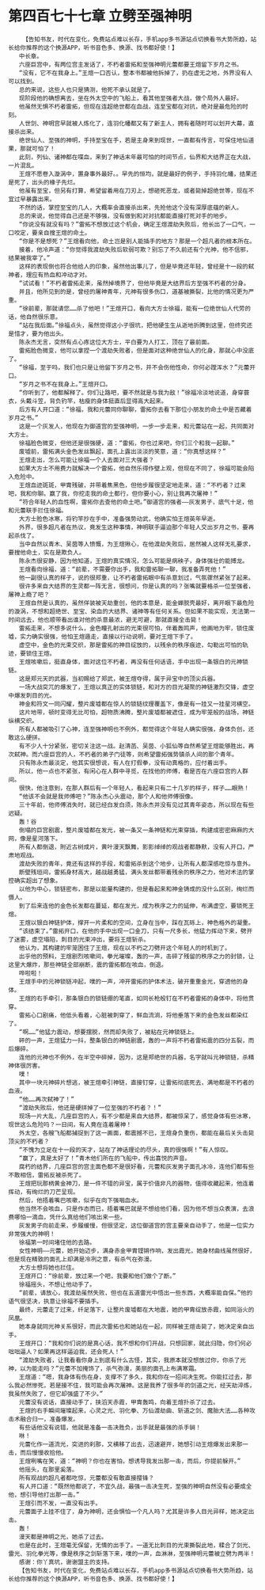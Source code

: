 # 第四百七十七章 立劈至强神明
        【告知书友，时代在变化，免费站点难以长存，手机app多书源站点切换看书大势所趋，站长给你推荐的这个换源APP，听书音色多、换源、找书都好使！】
       中长章。
       六座巨宫中，有两位宫主发话了，不朽者雷拓和至强神明元蕾都要王煊留下岁月之书。
       “没有，它不在我身上。”王煊一口否认，整本书都被他拆掉了，扔在虚无之地，外界没有人可以找到。
       总的来说，这些人也只是猜测，他死不承认就是了。
       现阶段他的确想离去，坐在外太空中的飞船上，看其他至强者大战，做个局外人最好。
       他虽然无惧不朽者雷拓，但现在连超绝世都在血战，连至宝都在对抗，绝对是最危险的时刻。
       人世剑、神明宫早就被人炼化了，连羽化幡都又有了新主人，拥有者随时可以划开大幕，直接杀出来。
       绝世仙人、至强的神明，手持至宝在手，若是主身来到现世，一直都有传言，可保住地仙道果，那就可怕了！
       此刻，列仙、诸神都在喋血，来到了神话末年最可怕的时间节点，仙界和大结界正在大战，一片混乱。
       王煊不愿卷入漩涡中，置身事外最好。。早先的恒均，就是最好的例子，手持羽化幡，结果还是死了，出头的椽子先烂。
       他虽有至宝，但另有打算，希望留着用在刀刃上，想砸死恶龙，或者毙掉超绝世等，现在不宜过早暴露出来。
       不然的话，掌控至宝的几人，大概率会直接杀出来，先抢他这个没有深厚底蕴的新人。
       总的来说，他觉得自己还是不够强，没有做到和对对抗都能直接打死对手的地步。
       “你说没有就没有吗？”雷拓不想放过这个机会，确定王煊渡劫失败后，他长出了一口气，一口咬定，要亲自搜王煊的命土。
       “你是不是想死？”王煊看向他，命土岂是别人能插手的地方？那是一个超凡者的根本所在。
       接着，他冷声道：“你觉得我渡劫失败后软弱可欺？别忘了不久前还有个光神，他不信邪，结果被我宰了。”
       这样的表现倒也符合他给人的印象，虽然他出事儿了，但是毕竟还年轻，曾经是十一段的弑神者，理应有热血和冲动才对。
       “试试看！”不朽者雷拓走来，虽然掉境界了，但他毕竟是大结界后方至强不朽者的分身。
       并且，他所见到的是，曾经的屠神青年，元神有很多伤口，道基被撕裂，比他的情况更为严重。
       “徐前辈，那就请您……杀了他吧！”王煊开口，看向大方士徐福，能有一位绝世仙人代劳的话，他自然很乐意。
       “站在我后面。”徐福点头，虽然觉得这小子很坑，把他硬生生从逝地折腾到这里，但终究还是惜才，要为他出头。
       陈永杰无言，突然有点心疼这位大方士，平白要为人打工，顶在了最前面。
       雷拓脸色微变，他可以拿捏一个渡劫失败者，但是面对这种绝世仙人的化身，那就心中没底了。
       “徐福，至于吗，我们也只是让他留下岁月之书，并不会伤他性命，你何必蹚浑水？”元蕾开口。
       “岁月之书不在我身上。”王煊开口。
       “你听到了，他都解释了。你们让路吧，要不然就是与我为敌！”徐福冷淡地说道，身穿蓑衣，头戴斗笠，背负钓竿，枯瘦的身体挺直后显得高大起来。
       后方有人开口道：“徐福，我和元蕾同你聊聊，雷拓你去看下那位小朋友的命土中是否藏着岁月之书。”
       这是一个灰发人，他现在为御道宫的至强神明，一步一步走来，和元蕾站在一起，共同面对大方士。
       徐福脸色微变，但他还是很强硬，道：“雷拓，你也过来吧，你们三个和我一起聊。”
       废墟前，雷拓满头金色发丝飘起，面孔上露出淡淡的笑意，道：“你真想这样？”
       王煊走出，怎么可能让徐福一个人去面对三大强者？
       如果大方士不用费力就解决一个雷拓，他自然乐得作壁上观，但现在不同了，徐福可能会陷入危险中。
       王煊血迹斑斑，甲胄残破，并带着焦黑色，但他步履很坚定地走来，道：“不朽者？过来吧，我和你聊。赢了我，你挖走我的命土都行，但你要小心，别让我再次屠神！”
       “符合年轻人的血性啊，雷拓你去查他的命土吧。”御道宫的强者——灰发男子，底气十足，他和元蕾联手拦住徐福。
       大方士脸色冰寒，将钓竿抄在手中，准备强势动武，他确实怕王煊英年早逝。
       外界，很多超凡者在热议，竟发生这种事情，神明联手逼迫那个年轻人交出岁月之书，要再起杀伐了。
       当中自然以青木、吴茵等人愤慨，为王煊揪心，在他渡劫失败后，居然被人这样无礼要求，要搜他命土，实在是欺负人。
       陈永杰很安静，因为他知道，王煊的真实情况，怎么可能是病秧子，身体强壮的能搏龙。
       王煊看向徐福，道：“前辈，不需要你出手，我和雷拓聊一聊，我准备弄死他！”
       他一副很认真的样子，说的很郑重，让不朽者雷拓眼中有杀意划过，气氛骤然紧张了起来。
       很许多来自大结界的生灵都一阵无言，很想问，你是认真的吗？张嘴就要格杀一位至强者，屠神上瘾了吧？
       王煊自然是认真的，虽然佯装被天劫重创，他的本意是，能金蝉脱壳最好，离开眼下最危险的漩涡，不想和超绝世、至宝、染血的大结界、诸神等有任何关系。但如果不能实现，无法第一时间远去，他也顺带看出谁对他的杀意最浓，避无可避，那就直接全击毙！
       雷拓走来，不想多说什么，金色瞳孔射出的光束很可怕，伴着轰鸣声，他画地为牢，锁住废墟，实力确实很强，他怕王煊遁走，直接以行动说明，要对王煊下手了。
       虚空中，金色的光束交织，那是雷拓的神目绽放的，以残余的秩序痕迹，勾勒出可怕的轨迹，要锁住王煊。
       王煊咳嗽后，挺直身体，面对这位不朽者，再没有任何话语，手中出现一条银白的元神锁链。
       这是郑元天的武器，当初赐给了郑武，被王煊夺得，属于异宝中的顶尖兵器。
       一场大战突兀的爆发了，王煊以真正的实体锁链，和对方的目光凝聚的神链激烈交锋，虚空中爆发刺目的光。
       神金和符文一同闪耀，整片废墟都在惊人的锁链纹理覆盖下，像是有一挂又一挂星河横空。
       这片地带，顿时变得无比可怕，超物质沸腾，整片废墟都被遮住，成为牢笼般的战场，神链纵横交织。
       所有人都被吸引了心神，连至强神明也不例外，都觉得这个年轻人确实很强，身体负创，还敢这么硬拼。
       有不少人十分紧张，密切关注这一战。赵清菡、吴茵、小狐仙等自然希望王煊能够胜出，再次弑神。而六座巨宫的人，不朽者的弟子门徒等，则希望雷拓强势镇杀人间的那个青年。
       只有陈永杰最淡定，他其实很想说，有人在打假拳，没有动真格的，应付着出手。
       所以，他一点也不紧张，有闲心在人群中寻觅，在找他的师傅，看是否在六座巨宫的人群间。
       很快，他注意到，在那人群后有一个年轻人，看起来只有二十几岁的样子，样子……眼熟！
       “他该不会就是我师傅吧？”陈永杰心头震动，那个人和他师傅很像。
       三十年前，他师傅消失时，就已经白发白须，陈永杰并没有见过其青年姿态，所以现在有些迟疑。
       轰！谷
       倒塌的巨宫剧震，整片废墟都在发光，被一条又一条神链和光束穿插，构建成密密麻麻的大网，像是星河落下。
       所有人都倒退，附近古树成片，黄叶漫天飘舞，影影绰绰的观战者都静默，没有人开口，严肃地观战。
       渡劫失败的青年，竟还有这样的手段，和雷拓杀到这个地步，让所有人都深感吃惊与意外。
       断壁残垣间，雷拓身材高大，越战越勇猛，满头发丝都带着残余的秩序之力，他对术法的掌控确实超出了想象。
       以他为中心，锁链密布，那是以能量构建的，但是看起来和神金铸成的没什么区别，绚烂而慑人。
       到了后来连他的金色长发都在蔓延，都在发光，成为秩序之力的延伸，布满虚空，要锁死王煊。
       王煊以银白神链护体，撑开一片柔和的空间，立身在当中，踩在瓦砾上，神色格外的凝重。
       “该结束了。”雷拓开口，在他的手中出现一口金刀，只有一尺多长，他猛力挥动下来，劈开了迷雾，虚空塌陷，刺目的光束冲出，要将王煊斩杀。
       他认为，其构建的牢笼困住了王煊，现在以不朽之刀劈开这个年轻人的时机到了。
       出乎他的预料，王煊剧烈咳嗽间，拳光璀璨，轰的一声，击碎了残留的秩序之力的封锁，让这里大爆炸，那些神链全部崩断，震的雷拓都在咳血，倒退。
       哗啦啦！
       王煊手中的元神锁链冲起，噗的一声，冲开雷拓的护体术法，破开重重金光，穿透他的身体。
       王煊的右手牵引，那条银白的锁链绷的笔直，如同长枪般钉在不朽者雷拓的身体中，将他贯穿。
       雷拓心口剧痛，他低头看着，心脏被刺穿了，鲜血流淌，将他垂落下来的金色发丝都染红了。
       “啊……”他猛力震动，想要摆脱，然而却失败了，被粘在元神锁链上。
       砰的一声，王煊猛力一抖，整条银白的神链剧震，轰的一声将不朽者雷拓震的四分五裂，而后爆碎。
       连他的元神也不例外，在半空中碎掉，因为，这是郑绝世的兵器，名字就叫元神锁链，杀精神体很厉害。
       噗！
       其中一块元神碎片想逃，被王煊牵引神链，直接钉穿，让雷拓彻底死去，满地都是不朽者的血液。
       “他……再次弑神了！”
       “渡劫失败后，他还是硬拼掉了一位至强的不朽者？！”
       现场一片大乱，几座巨宫的人，有不少都是来自大结界，都被惊呆了，感觉身体有些冰寒，现世这么危险吗？一日间，有人竟在连着屠神！
       外太空，各艘飞船都捕捉到了这一画面，都震撼不已，王煊身负重伤，都能在最后关头击毙顶尖的不朽者？
       “不愧为立足在十一段的天才，站在了神话理论的尽头，真的很强啊！”有人惊叹。
       “赢了，真是太好了！”青木他们所在的飞船中，传出喜悦的声音。
       腐朽的结界，几座巨宫的宫主面色都不是很好看，元蕾和灰发男子面孔冰冷，连他们都有些不敢相信，雷拓反被杀死了。
       王煊把玩那柄黄金神刀，是一件不错的异宝，属于价值非凡的器物，值得收藏起来，他连着挥动，有绚烂的刀芒呈现。
       然后，他捂着嘴巴咳嗽，似乎在向下强咽血水。
       他当然不会咳血，只是作态而已，捂着嘴巴就是不想给他们看，因为他不想当众表演，去浪费哪怕一滴血，凭什么真给他们咳出来一些。
       灰发男子向前走来，步履缓慢，但很坚定，这位御道宫的宫主要亲自动手了，他是一位实力非常强大的神明！
       徐福第一时间堵住他的去路。
       女性神明——元蕾，她开始迈步，满身赤金甲胄铿锵作响，发出霞光，她身材曲线虽然很好，但是现在精致的面孔上却满是冷冽之意，有杀气在弥漫。
       大方士想将她也拦住。
       王煊开口：“徐前辈，放过来一个吧，我要和他们做个了断。”
       徐福摇头，不想让他动手了。
       “前辈，请放心，我渡劫虽然失败，但也在五道雷光中悟出一些东西，大概率能自保。”他的语气很坚决，执意让徐福不要插手。
       最终，元蕾走了过来，纤足落下，让整片废墟都在大地震，她的甲胄绽放赤霞，如同浴火的凤凰。
       她本身就同光神关系很好，而此次雷拓也和她站在一起，同样被王煊击毙了，她决定亲自出手。
       王煊开口：“我和你们说的是真心话，我不想和你们开战，只想回家，就此归隐，你们何必咄咄逼人？如果再这样逼迫我，还会死人！”
       “渡劫失败者，让我看看你身上到底有什么古怪，其实，我原本就没想放过你，你杀了光神，以为能走吗？”元蕾不加掩饰了，杀气弥漫，美丽的面孔上布满寒霜。
       王煊道：“嗯，我身体有伤在身，支撑不了多久，我和你在一招间决生死。你能扛过去，那么我必然惨死，若是接不住，我可能会再次屠神。这是我养了很多年的剑道之光，经天劫淬炼，我虽然失败了，但它却强盛了不少。”
       元蕾没有说话，直接动手了，挟滔天赤霞，甲胄轰鸣，向着王煊扑杀了过去。
       王煊的右手瞬间璀璨起来，心灵之光、羽化拳、万仙渡劫曲、斩道之剑、魔胎大法……各种攻击术融合归一，准备爆发。
       有些话他没有说错，他就是准备一击决胜负，出手就是最强的杀手锏！
       咻！
       元蕾化作一道流光，突进的刹那，又横移了出去，迅速避开，她想引动王煊爆发出来那一击，而后慢慢收拾他。
       王煊咧嘴在笑，道：“神明？你也在害怕，想诱导我发出那一击，而后，你提前躲开。”
       他摇头，在那里奚落。
       所有观战的超凡者都吃惊，元蕾都没有敢直接撄锋？
       有人开口道：“既然他都说了，不宜久战，最强一击决生死，至强的神明自然没有必要成全他，想引导他打出那一击。”
       王煊引而不发，一直没有出手。
       元蕾面子上挂不住了，身为神明，还会惧怕一个凡人吗？尤其是许多人目光异样，她决定出击。
       轰！
       漫天都是神明之光，她杀了过去。
       也是在此时，王煊毫无保留，无情的出手了。一道无比刺目的光束撕裂此地，糅合了剑光、雷光、羽化拳光等，像是秩序之剑斩落下来，噗的一声，血淋淋，至强神明元蕾被立劈为两半！
       感谢：你丫真坑，谢谢盟主的支持。
       【告知书友，时代在变化，免费站点难以长存，手机app多书源站点切换看书大势所趋，站长给你推荐的这个换源APP，听书音色多、换源、找书都好使！】